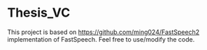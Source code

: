 # Thesis_VC
This project is based on https://github.com/ming024/FastSpeech2 implementation of FastSpeech. Feel free to use/modify the code.
